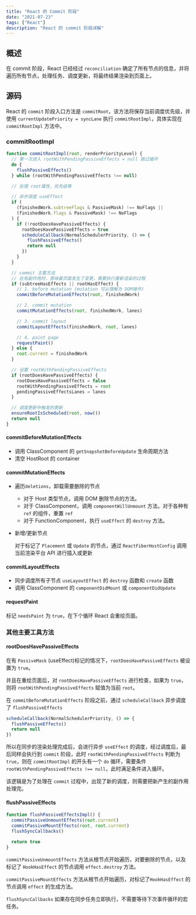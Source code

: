 ```yaml
---
title: "React 的 Commit 阶段"
date: "2021-07-23"
tags: ["React"]
description: "React 的 commit 阶段详解"
---
```


## 概述

在 commit 阶段，React 已经经过 `reconciliation` 确定了所有节点的信息，并将遍历所有节点，处理任务、调度更新，将最终结果渲染到页面上。

## 源码

React 的 `commit` 阶段入口方法是 `commitRoot`，该方法将保存当前调度优先级，并使用 `currentUpdatePriority = syncLane` 执行 `commitRootImpl`，具体实现在 `commitRootImpl` 方法中。

### commitRootImpl

```ts
function commitRootImpl(root, renderPriorityLevel) {
  // 第一次进入 rootWithPendingPassiveEffects = null 跳过循环
  do {
    flushPassiveEffects()
  } while (rootWithPendingPassiveEffects !== null)

  // 处理 root属性，优先级等

  // 异步调度 useEffect
  if (
    (finishedWork.subtreeFlags & PassiveMask) !== NoFlags ||
    (finishedWork.flags & PassiveMask) !== NoFlags
  ) {
    if (!rootDoesHavePassiveEffects) {
      rootDoesHavePassiveEffects = true
      scheduleCallback(NormalSchedulerPriority, () => {
        flushPassiveEffects()
        return null
      })
    }
  }

  // commit 主要方法
  // 在有副作用时，意味着页面发生了变更，需要执行重新渲染的过程
  if (subtreeHasEffects || rootHasEffect) {
    // 1. before mutation (mutation 可以理解为 DOM操作)
    commitBeforeMutationEffects(root, finishedWork)

    // 2. commit mutation
    commitMutationEffects(root, finishedWork, lanes)

    // 3. commit layout
    commitLayoutEffects(finishedWork, root, lanes)

    // 4. paint page
    requestPaint()
  } else {
    root.current = finishedWork
  }

  // 设置 rootWithPendingPassiveEffects
  if (rootDoesHavePassiveEffects) {
    rootDoesHavePassiveEffects = false
    rootWithPendingPassiveEffects = root
    pendingPassiveEffectsLanes = lanes
  }

  // 调度更新中触发的更新
  ensureRootIsScheduled(root, now())
  return null
}
```

#### commitBeforeMutationEffects

- 调用 ClassComponent 的 `getSnapshotBeforeUpdate` 生命周期方法
- 清空 HostRoot 的 container

#### commitMutationEffects

- 遍历`deletions`，卸载需要删除的节点

  - 对于 Host 类型节点，调用 DOM 删除节点的方法。
  - 对于 ClassComponent，调用 `componentWillUnmount` 方法。对于各种有 `ref` 的组件，重置 `ref`
  - 对于 FunctionComponent，执行 `useEffect` 的 `destroy` 方法。

- 新增/更新节点

  对于标记了 `Placement` 或 `Update` 的节点，通过 `ReactFiberHostConfig` 调用当前渲染平台 API 进行插入或更新

#### commitLayoutEffects

- 同步调度所有子节点 `useLayoutEffect` 的 `destroy` 函数和 `create` 函数
- 调用 ClassComponent 的 `componentDidMount` 或 `componentDidUpdate`

#### requestPaint

标记 `needsPaint` 为 `true`，在下个循环 React 会重绘页面。

### 其他主要工具方法

#### rootDoesHavePassiveEffects

在有 `PassiveMask` (useEffect)标记的情况下，`rootDoesHavePassiveEffects` 被设置为 `true`。

并且在重绘页面后，对 `rootDoesHavePassiveEffects` 进行检查，如果为 `true`，则将 `rootWithPendingPassiveEffects` 赋值为当前 `root`。

在 `commitBeforeMutationEffects` 阶段之前，通过 `scheduleCallback` 异步调度了 `flushPassiveEffects`

```ts
scheduleCallback(NormalSchedulerPriority, () => {
  flushPassiveEffects()
  return null
})
```

所以在同步的渲染处理完成后，会进行异步 `useEffect` 的调度，经过调度后，最后同样会执行到 `commit` 阶段，此时 `rootWithPendingPassiveEffects` 判断为 `true`，则在 `commitRootImpl` 的开头有一个 `do` 循环，需要条件 `rootWithPendingPassiveEffects !== null`，此时满足条件进入循环。

该逻辑是为了处理在 `commit` 过程中，出现了新的调度，则需要把新产生的副作用处理完。

#### flushPassiveEffects

```ts
function flushPassiveEffectsImpl() {
  commitPassiveUnmountEffects(root.current)
  commitPassiveMountEffects(root, root.current)
  flushSyncCallbacks()

  return true
}
```

`commitPassiveUnmountEffects` 方法从根节点开始遍历，对要删除的节点，以及标记了 `HookHasEffect` 的节点调用 `effect.destroy` 方法。

`commitPassiveMountEffects` 方法从根节点开始遍历，对标记了`HookHasEffect` 的节点调用 `effect` 的生成方法。

`flushSyncCallbacks` 如果存在同步任务立即执行，不需要等待下次事件循环的宏任务。
